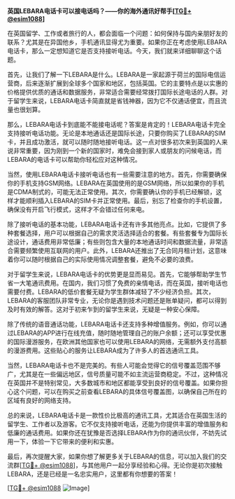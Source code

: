**英国LEBARA电话卡可以接电话吗？——你的海外通讯好帮手[[TG💪+ @esim1088](https://t.me/s/esim1088)]**

在英国留学、工作或者旅行的人，都会面临一个问题：如何保持与国内亲朋好友的联系？尤其是在异国他乡，手机通讯显得尤为重要。如果你正在考虑使用LEBARA电话卡，那么一定想知道它是否支持接听电话。今天，我们就来详细聊聊这个话题。

首先，让我们了解一下LEBARA是什么。LEBARA是一家起源于荷兰的国际电信运营商，后来逐渐扩展到全球多个国家和地区，包括英国。它的主要特点是以实惠的价格提供优质的通话和数据服务，非常适合需要经常拨打国际长途电话的人群。对于留学生来说，LEBARA电话卡简直就是省钱神器，因为它不仅通话便宜，而且流量也很划算。

那么，LEBARA电话卡到底能不能接电话呢？答案是肯定的！LEBARA电话卡完全支持接听电话功能。无论是本地通话还是国际长途，只要你购买了LEBARA的SIM卡，并且成功激活，就可以随时随地接听电话。这一点对很多初次来到英国的人来说非常重要，因为刚到一个新的国家时，难免会接到家人或朋友的问候电话，而LEBARA的电话卡可以帮助你轻松应对这种情况。

当然，使用LEBARA电话卡接听电话也有一些需要注意的地方。首先，你需要确保你的手机支持GSM网络。LEBARA在英国使用的是GSM网络，所以如果你的手机是CDMA制式的，可能无法正常使用。其次，你需要确认你的手机已经解锁，这样才能顺利插入LEBARA的SIM卡并正常使用。最后，别忘了检查你的手机设置，确保没有开启飞行模式，这样才不会错过任何来电。

除了接听电话的基本功能，LEBARA电话卡还有许多其他亮点。比如，它提供了多种套餐选择，用户可以根据自己的需求灵活选择适合的套餐。有些套餐专为国际长途设计，通话费用非常低廉；有些则包含大量的本地通话时间和数据流量，非常适合需要频繁使用互联网的用户。此外，LEBARA还推出了无合同月租计划，这意味着你可以随时根据自己的实际使用情况调整套餐，避免不必要的浪费。

对于留学生来说，LEBARA电话卡的优势更是显而易见。首先，它能够帮助学生节省一大笔通讯费用。在国内，我们习惯了免费的亲情电话，而在英国，接听电话也需要付费。LEBARA的低价套餐无疑为学生群体减轻了不少经济负担。其次，LEBARA的客服团队非常专业，无论你是遇到技术问题还是账单疑问，都可以得到及时有效的解答。这对于初来乍到的留学生来说，无疑是一种安心保障。

除了传统的语音通话功能，LEBARA电话卡还支持多种增值服务。例如，你可以通过LEBARA的APP进行在线充值，随时随地管理自己的账户余额；还可以享受优惠的国际漫游服务，在欧洲其他国家也可以使用LEBARA的网络，无需额外支付高额的漫游费用。这些贴心的服务让LEBARA成为了许多人的首选通讯工具。

当然，LEBARA电话卡也不是完美的。有些人可能会觉得它的信号覆盖范围不够广，尤其是在一些偏远地区，信号质量可能不如主流运营商稳定。不过，这种情况在英国并不是特别常见，大多数城市和地区都能享受到良好的信号覆盖。如果你担心这个问题，可以在购买之前查看LEBARA的具体信号覆盖图，以确保自己所在的区域有良好的网络支持。

总的来说，LEBARA电话卡是一款性价比极高的通讯工具，尤其适合在英国生活的留学生、工作者以及游客。它不仅支持接听电话，还能为你提供丰富的增值服务和低廉的通话费用。如果你还在犹豫是否选择LEBARA作为你的通讯伙伴，不妨先试用一下，体验一下它带来的便利和实惠。

最后，再次提醒大家，如果你想了解更多关于LEBARA的信息，可以加入我们的交流群[[TG💪+ @esim1088](https://t.me/s/esim1088)]，与其他用户一起分享经验和心得。无论你是初次接触LEBARA，还是已经是一名忠实用户，这里都有你想要的答案！

[[TG💪+ @esim1088](https://t.me/s/esim1088) ![Image](https://i.postimg.cc/4NQfJmqS/Snipaste-2025-05-13-00-14-12.png)]